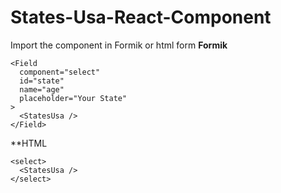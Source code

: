 # States-Usa-React-Component
Import the component in Formik or html form
**Formik**
``` 
<Field
  component="select"
  id="state"
  name="age"
  placeholder="Your State"
>
  <StatesUsa />
</Field>
```
**HTML
```**
<select>
  <StatesUsa />
</select>
```
